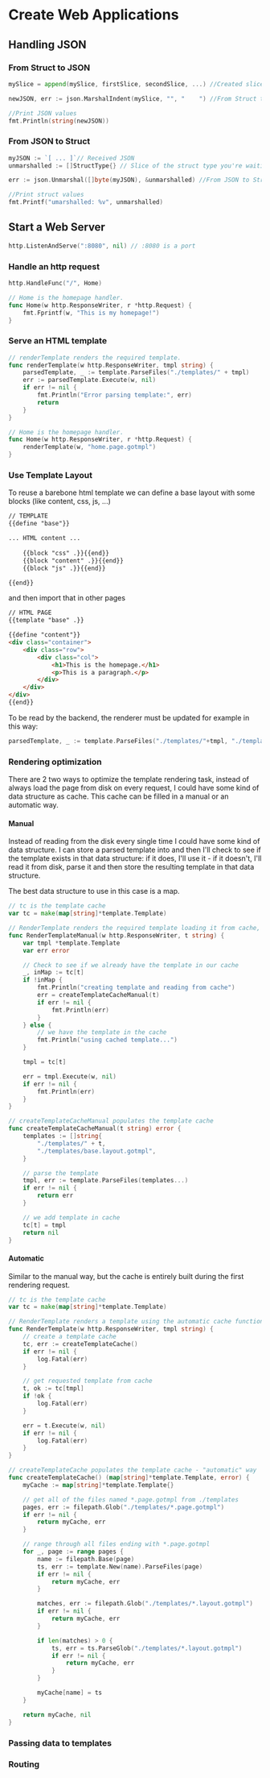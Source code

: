 # Create Web Applications

## Handling JSON

### From Struct to JSON

```go
mySlice = append(mySlice, firstSlice, secondSlice, ...) //Created slice of struct

newJSON, err := json.MarshalIndent(mySlice, "", "    ") //From Struct to JSON

//Print JSON values
fmt.Println(string(newJSON))
```



### From JSON to Struct

```go
myJSON := `[ ... ]`// Received JSON
unmarshalled := []StructType{} // Slice of the struct type you're waiting for

err := json.Unmarshal([]byte(myJSON), &unmarshalled) //From JSON to Struct

//Print struct values
fmt.Printf("umarshalled: %v", unmarshalled)
```



## Start a Web Server

```go
http.ListenAndServe(":8080", nil) // :8080 is a port
```



### Handle an http request

```go
http.HandleFunc("/", Home)

// Home is the homepage handler.
func Home(w http.ResponseWriter, r *http.Request) {
	fmt.Fprintf(w, "This is my homepage!")
}
```

### Serve an HTML template

```go
// renderTemplate renders the required template.
func renderTemplate(w http.ResponseWriter, tmpl string) {
	parsedTemplate, _ := template.ParseFiles("./templates/" + tmpl)
	err := parsedTemplate.Execute(w, nil)
	if err != nil {
		fmt.Println("Error parsing template:", err)
		return
	}
}

// Home is the homepage handler.
func Home(w http.ResponseWriter, r *http.Request) {
	renderTemplate(w, "home.page.gotmpl")
}
```



### Use Template Layout 

To reuse a barebone html template we can define a base layout with some blocks (like content, css, js, ...)

```html
// TEMPLATE
{{define "base"}}

... HTML content ...
       
	{{block "css" .}}{{end}}
    {{block "content" .}}{{end}}
    {{block "js" .}}{{end}}

{{end}}

```

and then import that in other pages

```html
// HTML PAGE
{{template "base" .}}

{{define "content"}}
<div class="container">
    <div class="row">
        <div class="col">
            <h1>This is the homepage.</h1>
            <p>This is a paragraph.</p>
        </div>
    </div>
</div>
{{end}}
```

To be read by the backend, the renderer must be updated for example in this way:

```go
parsedTemplate, _ := template.ParseFiles("./templates/"+tmpl, "./templates/base.layout.gotmpl")
```

### Rendering optimization

There are 2 two ways to optimize the template rendering task, instead of always load the page from disk on every request, I could have some kind of data structure as cache. This cache can be filled in a manual or an automatic way.

#### Manual 

Instead of reading from the disk every single time I could have some kind of data structure. I can store a parsed template into and then I'll check to see if the template exists in that data structure: if it does, I'll use it - if it doesn't, I'll read it from disk, parse it and then store the resulting template in that data structure.

The best data structure to use in this case is a map.

```go
// tc is the template cache
var tc = make(map[string]*template.Template)

// RenderTemplate renders the required template loading it from cache, if it is there.
func RenderTemplateManual(w http.ResponseWriter, t string) {
	var tmpl *template.Template
	var err error

	// Check to see if we already have the template in our cache
	_, inMap := tc[t]
	if !inMap {
		fmt.Println("creating template and reading from cache")
		err = createTemplateCacheManual(t)
		if err != nil {
			fmt.Println(err)
		}
	} else {
		// we have the template in the cache
		fmt.Println("using cached template...")
	}

	tmpl = tc[t]

	err = tmpl.Execute(w, nil)
	if err != nil {
		fmt.Println(err)
	}
}

// createTemplateCacheManual populates the template cache
func createTemplateCacheManual(t string) error {
	templates := []string{
		"./templates/" + t,
		"./templates/base.layout.gotmpl",
	}

	// parse the template
	tmpl, err := template.ParseFiles(templates...)
	if err != nil {
		return err
	}

	// we add template in cache
	tc[t] = tmpl
	return nil
}
```

#### Automatic

Similar to the manual way, but the cache is entirely built during the first rendering request.

```go
// tc is the template cache
var tc = make(map[string]*template.Template)

// RenderTemplate renders a template using the automatic cache function
func RenderTemplate(w http.ResponseWriter, tmpl string) {
	// create a template cache
	tc, err := createTemplateCache()
	if err != nil {
		log.Fatal(err)
	}

	// get requested template from cache
	t, ok := tc[tmpl]
	if !ok {
		log.Fatal(err)
	}

	err = t.Execute(w, nil)
	if err != nil {
		log.Fatal(err)
	}
}

// createTemplateCache populates the template cache - "automatic" way
func createTemplateCache() (map[string]*template.Template, error) {
	myCache := map[string]*template.Template{}

	// get all of the files named *.page.gotmpl from ./templates
	pages, err := filepath.Glob("./templates/*.page.gotmpl")
	if err != nil {
		return myCache, err
	}

	// range through all files ending with *.page.gotmpl
	for _, page := range pages {
		name := filepath.Base(page)
		ts, err := template.New(name).ParseFiles(page)
		if err != nil {
			return myCache, err
		}

		matches, err := filepath.Glob("./templates/*.layout.gotmpl")
		if err != nil {
			return myCache, err
		}

		if len(matches) > 0 {
			ts, err = ts.ParseGlob("./templates/*.layout.gotmpl")
			if err != nil {
				return myCache, err
			}
		}

		myCache[name] = ts
	}

	return myCache, nil
}
```

### Passing data to templates

### Routing

